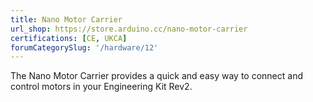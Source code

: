 ```yaml
---
title: Nano Motor Carrier
url_shop: https://store.arduino.cc/nano-motor-carrier
certifications: [CE, UKCA]
forumCategorySlug: '/hardware/12'
---
```


The Nano Motor Carrier provides a quick and easy way to connect and control motors in your Engineering Kit Rev2.